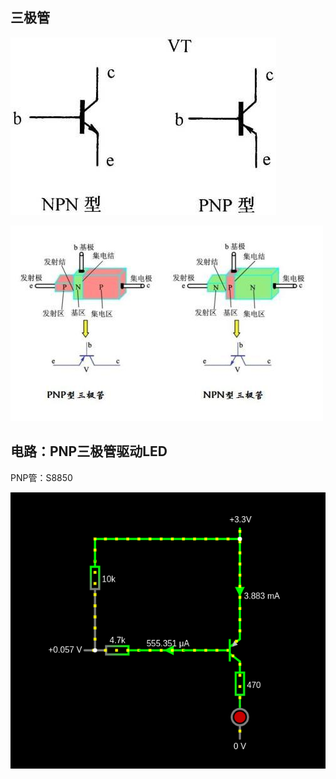 

## 三极管

![三极管](_assets/三极管/6370759524904066121383950.jpg)

![三极管](_assets/三极管/6370759526532559278053779.jpg)



## 电路：PNP三极管驱动LED

PNP管：S8850

![image-20220413143254179](_assets/三极管/image-20220413143254179.png)



